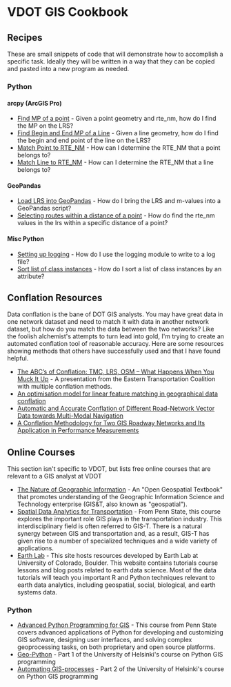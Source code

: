 # VDOT GIS Cookbook

## Recipes
These are small snippets of code that will demonstrate how to accomplish a specific task.  Ideally they will be written in a way that they can be copied and pasted into a new program as needed.

### Python
#### arcpy (ArcGIS Pro)
- [Find MP of a point](https://github.com/dfour001/vdot-lrs-cookbook/blob/main/Python/arcpy/find_point_mp.py) - Given a point geometry and rte_nm, how do I find the MP on the LRS?
- [Find Begin and End MP of a Line](https://github.com/dfour001/vdot-lrs-cookbook/blob/main/Python/arcpy/find_line_mp.py) - Given a line geometry, how do I find the begin and end point of the line on the LRS?
- [Match Point to RTE_NM](https://github.com/dfour001/vdot-lrs-cookbook/blob/main/Python/arcpy/match_point_to_rte_nm.py) - How can I determine the RTE_NM that a point belongs to?
- [Match Line to RTE_NM](https://github.com/dfour001/vdot-lrs-cookbook/blob/main/Python/arcpy/match_line_to_rte_nm.py) - How can I determine the RTE_NM that a line belongs to?


#### GeoPandas
- [Load LRS into GeoPandas](https://github.com/dfour001/vdot-lrs-cookbook/blob/main/Python/GeoPandas/lrs_in_geopandas.py) - How do I bring the LRS and m-values into a GeoPandas script?
- [Selecting routes within a distance of a point](https://github.com/dfour001/vdot-lrs-cookbook/blob/main/Python/GeoPandas/select_nearby_routes.py) - How do find the rte_nm values in the lrs within a specific distance of a point?


#### Misc Python
- [Setting up logging](https://github.com/dfour001/vdot-lrs-cookbook/blob/main/Python/misc/logging_setup.py) - How do I use the logging module to write to a log file?
- [Sort list of class instances](https://github.com/dfour001/vdot-lrs-cookbook/blob/main/Python/misc/class_sorting.py) - How do I sort a list of class instances by an attribute?


## Conflation Resources
Data conflation is the bane of DOT GIS analysts.  You may have great data in one network dataset and need to match it with data in another network dataset, but how do you match the data between the two networks?  Like the foolish alchemist's attempts to turn lead into gold, I'm trying to create an automated conflation tool of reasonable accuracy.  Here are some resources showing methods that others have successfully used and that I have found helpful.
- [The ABC’s of Conflation: TMC, LRS, OSM – What Happens When You Muck It Up](https://www.youtube.com/watch?v=LXweP-jKMoA) - A presentation from the Eastern Transportation Coalition with multiple conflation methods.
- [An optimisation model for linear feature matching in geographical data conflation](https://people.geog.ucsb.edu/~good/papers/510.pdf)
- [Automatic and Accurate Conflation of Different Road-Network Vector Data towards Multi-Modal Navigation](https://www.mdpi.com/2220-9964/5/5/68/htm)
- [A Conflation Methodology for Two GIS Roadway Networks and Its Application in Performance Measurements](https://journals.sagepub.com/doi/full/10.1177/0361198118793000)


## Online Courses
This section isn't specific to VDOT, but lists free online courses that are relevant to a GIS analyst at VDOT

- [The Nature of Geographic Information](https://www.e-education.psu.edu/natureofgeoinfo/) - An "Open Geospatial Textbook" that promotes understanding of the Geographic Information Science and Technology enterprise (GIS&T, also known as "geospatial").
- [Spatial Data Analytics for Transportation](https://www.e-education.psu.edu/geog855/node/508) - From Penn State, this course explores the important role GIS plays in the transportation industry. This interdisciplinary field is often referred to GIS-T. There is a natural synergy between GIS and transportation and, as a result, GIS-T has given rise to a number of specialized techniques and a wide variety of applications.
- [Earth Lab](https://www.earthdatascience.org/courses/) - This site hosts resources developed by Earth Lab at University of Colorado, Boulder. This website contains tutorials course lessons and blog posts related to earth data science. Most of the data tutorials will teach you important R and Python techniques relevant to earth data analytics, including geospatial, social, biological, and earth systems data.
### Python
- [Advanced Python Programming for GIS](https://www.e-education.psu.edu/geog489/home.html) - This course from Penn State covers advanced applications of Python for developing and customizing GIS software, designing user interfaces, and solving complex geoprocessing tasks, on both proprietary and open source platforms. 
- [Geo-Python](https://geo-python-site.readthedocs.io/en/latest/) - Part 1 of the University of Helsinki's course on Python GIS programming
- [Automating GIS-processes](https://autogis-site.readthedocs.io/en/latest/) - Part 2 of the University of Helsinki's course on Python GIS programming
